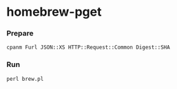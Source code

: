# homebrew-pget
### Prepare

    cpanm Furl JSON::XS HTTP::Request::Common Digest::SHA

### Run

    perl brew.pl
